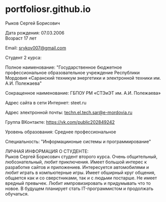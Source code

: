 # portfoliosr.github.io
Рыков Сергей Борисович 

Дата рождения: 07.03.2006   
Возраст 17 лет    

Email: srykov007@gmail.com   

Студент 2 курса:

Полное наименование: "Государственное бюджетное профессиональное образовательное учреждение Республики Мордовия «Саранский техникум энергетики и электронной техники им. А.И. Полежаева"

Сокращенное наименование: ГБПОУ РМ «СТЭиЭТ им. А.И. Полежаева»

Адрес сайта в сети Интернет: steet.ru

Адрес электронной почты: techn.el.tech.sar@e-mordovia.ru

Группа ВКонтакте: https://vk.com/public202849242

Уровень образования: Среднее профессиональное

Специальность: "Информациионые системы и программирование"              

ЛИЧНАЯ ИНФОРМАЦИЯ О СТУДЕНТЕ:    
Рыков Сергей Борисович студент второго курса. Очень общительный, любознательный, любит приключения. Имеет большой интерес к разработке сайтов и приложениев. Интересуется автомобилями и любит играть в компьютерные игры. Имеет обширный круг общения, общается как и со сверстниками, так и с людьми постарше. Не имеет вредный превычек. Любит импровизировать и придумывать что то новое. В будущем планирует стать IT-программистом и продолжать обучаться.
